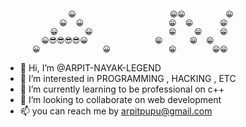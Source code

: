                   😀                     😁😁         😁
                😀  😀                   😁  😁      😁
              😀      😀                 😁    😁    😁
            😀😎😎😎😎😀               😁      😁  😁
          😀              😀             😁        😁😁

- 👋 Hi, I’m @ARPIT-NAYAK-LEGEND
- 👀 I’m interested in PROGRAMMING , HACKING , ETC
- 🌱 I’m currently learning to be professional on c++
- 💞️ I’m looking to collaborate on web development 
- 📫 you can reach me by arpitpupu@gmail.com 

<!---
ARPIT-NAYAK-LEGEND/ARPIT-NAYAK-LEGEND is a ✨ special ✨ repository because its `README.md` (this file) appears on your GitHub profile.
You can click the Preview link to take a look at your changes.
--->
